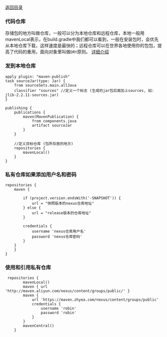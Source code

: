 [返回目录](../README.md)

### 代码仓库
存储包的地方叫做仓库，一般可以分为本地仓库和远程仓库，本地一般用mavenLocal表示，在build.gradle中我们都可以看到，一般在安装包时，会优先从本地仓库下载，这样速度是最快的；远程仓库可以在世界各地使用你的包包，提高了代码的重用，面向对象里叫做`DRY`原则。
[详细介绍](https://www.cnblogs.com/lori/p/10242486.html)
### 发到本地仓库
```
apply plugin: "maven-publish"
task sourceJar(type: Jar) {
    from sourceSets.main.allJava
    classifier "sources" //定义一个标志 (生成的jar包后面加上sources, 如: jlib-2.2.11-sources.jar)
}

publishing {
    publications {
        maven(MavenPublication) {
            from components.java
            artifact sourceJar
        }
    }

    //定义目标仓库 (包所存放的地方)
    repositories {
        mavenLocal()
    }
}

```
### 私有仓库如果添加用户名和密码
```
repositories {
    maven {

        if (project.version.endsWith('-SNAPSHOT')) {
            url = "快照版本的nexus仓库地址"
        } else {
            url = "release版本的仓库地址"
        }

        credentials {
            username 'nexus仓库用户名'
            password 'nexus仓库密码'
        }
    }
    }
}
```
### 使用和引用私有仓库
```
 repositories {
        mavenLocal()
        maven { url 'http://maven.aliyun.com/nexus/content/groups/public/' }
        maven {
            url 'https://maven.zhyea.com/nexus/content/groups/public'
            credentials {
                username 'robin'
                password 'robin'
            }
        }
        mavenCentral()
    }
```